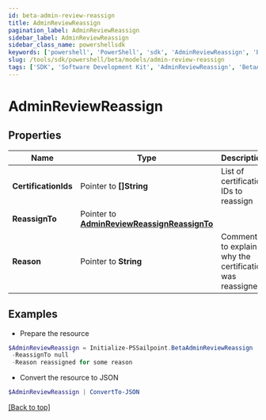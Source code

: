 ```yaml
---
id: beta-admin-review-reassign
title: AdminReviewReassign
pagination_label: AdminReviewReassign
sidebar_label: AdminReviewReassign
sidebar_class_name: powershellsdk
keywords: ['powershell', 'PowerShell', 'sdk', 'AdminReviewReassign', 'BetaAdminReviewReassign'] 
slug: /tools/sdk/powershell/beta/models/admin-review-reassign
tags: ['SDK', 'Software Development Kit', 'AdminReviewReassign', 'BetaAdminReviewReassign']
---
```



# AdminReviewReassign

## Properties

Name | Type | Description | Notes
------------ | ------------- | ------------- | -------------
**CertificationIds** |  Pointer to **[]String** | List of certification IDs to reassign | [optional] 
**ReassignTo** |  Pointer to [**AdminReviewReassignReassignTo**](admin-review-reassign-reassign-to) |  | [optional] 
**Reason** |  Pointer to **String** | Comment to explain why the certification was reassigned | [optional] 

## Examples

- Prepare the resource
```powershell
$AdminReviewReassign = Initialize-PSSailpoint.BetaAdminReviewReassign  -CertificationIds [af3859464779471211bb8424a563abc1, af3859464779471211bb8424a563abc2, af3859464779471211bb8424a563abc3] `
 -ReassignTo null `
 -Reason reassigned for some reason
```

- Convert the resource to JSON
```powershell
$AdminReviewReassign | ConvertTo-JSON
```


[[Back to top]](#) 

